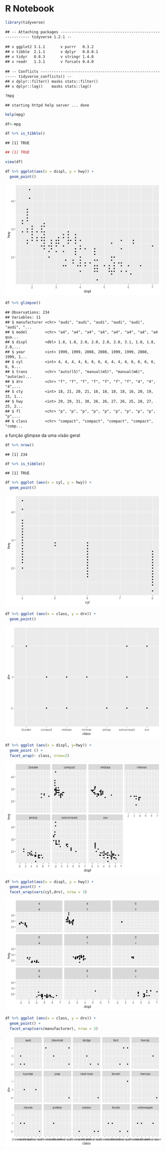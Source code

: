 R Notebook
================

``` r
library(tidyverse)
```

    ## -- Attaching packages -------------------------------------------------------- tidyverse 1.2.1 --

    ## v ggplot2 3.1.1       v purrr   0.3.2  
    ## v tibble  2.1.1       v dplyr   0.8.0.1
    ## v tidyr   0.8.3       v stringr 1.4.0  
    ## v readr   1.3.1       v forcats 0.4.0

    ## -- Conflicts ----------------------------------------------------------- tidyverse_conflicts() --
    ## x dplyr::filter() masks stats::filter()
    ## x dplyr::lag()    masks stats::lag()

``` r
?mpg
```

    ## starting httpd help server ... done

``` r
help(mpg)
```

``` r
df<-mpg
```

``` r
df %>% is_tibble()
```

    ## [1] TRUE

``` r
## [1] TRUE
```

``` r
view(df)
```

``` r
df %>% ggplot(aes(x = displ, y = hwy)) +
  geom_point()
```

![](index_files/figure-markdown_github/unnamed-chunk-7-1.png)

``` r
df %>% glimpse()
```

    ## Observations: 234
    ## Variables: 11
    ## $ manufacturer <chr> "audi", "audi", "audi", "audi", "audi", "audi", "...
    ## $ model        <chr> "a4", "a4", "a4", "a4", "a4", "a4", "a4", "a4 qua...
    ## $ displ        <dbl> 1.8, 1.8, 2.0, 2.0, 2.8, 2.8, 3.1, 1.8, 1.8, 2.0,...
    ## $ year         <int> 1999, 1999, 2008, 2008, 1999, 1999, 2008, 1999, 1...
    ## $ cyl          <int> 4, 4, 4, 4, 6, 6, 6, 4, 4, 4, 4, 6, 6, 6, 6, 6, 6...
    ## $ trans        <chr> "auto(l5)", "manual(m5)", "manual(m6)", "auto(av)...
    ## $ drv          <chr> "f", "f", "f", "f", "f", "f", "f", "4", "4", "4",...
    ## $ cty          <int> 18, 21, 20, 21, 16, 18, 18, 18, 16, 20, 19, 15, 1...
    ## $ hwy          <int> 29, 29, 31, 30, 26, 26, 27, 26, 25, 28, 27, 25, 2...
    ## $ fl           <chr> "p", "p", "p", "p", "p", "p", "p", "p", "p", "p",...
    ## $ class        <chr> "compact", "compact", "compact", "compact", "comp...

a função glimpse da uma visão geral

``` r
df %>% nrow()
```

    ## [1] 234

``` r
df %>% is_tibble()
```

    ## [1] TRUE

``` r
df %>% ggplot (aes(x = cyl, y = hwy)) +
  geom_point()
```

![](index_files/figure-markdown_github/unnamed-chunk-11-1.png)

``` r
df %>% ggplot (aes(x = class, y = drv)) +
  geom_point()
```

![](index_files/figure-markdown_github/unnamed-chunk-12-1.png)

``` r
df %>% ggplot (aes(x = displ, y=hwy)) +
  geom_point () +
  facet_wrap(~ class, nrow=2)
```

![](index_files/figure-markdown_github/unnamed-chunk-13-1.png)

``` r
df %>% ggplot(aes(x = displ, y = hwy)) + 
  geom_point() + 
  facet_wrap(vars(cyl,drv), nrow = 3) 
```

![](index_files/figure-markdown_github/unnamed-chunk-14-1.png)

``` r
df %>% ggplot (aes(x = class, y = drv)) +
  geom_point() + 
  facet_wrap(vars(manufacturer), nrow = 3)
```

![](index_files/figure-markdown_github/unnamed-chunk-15-1.png)
